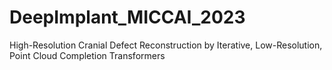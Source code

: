 # DeepImplant_MICCAI_2023
High-Resolution Cranial Defect Reconstruction by Iterative, Low-Resolution, Point Cloud Completion Transformers
